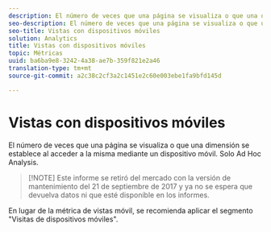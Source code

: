 ```yaml
---
description: El número de veces que una página se visualiza o que una dimensión se establece al acceder a la misma mediante un dispositivo móvil. Solo Ad Hoc Analysis.
seo-description: El número de veces que una página se visualiza o que una dimensión se establece al acceder a la misma mediante un dispositivo móvil. Solo Ad Hoc Analysis.
seo-title: Vistas con dispositivos móviles
solution: Analytics
title: Vistas con dispositivos móviles
topic: Métricas
uuid: ba6ba9e8-3242-4a38-ae7b-359f821e2a46
translation-type: tm+mt
source-git-commit: a2c38c2cf3a2c1451e2c60e003ebe1fa9bfd145d

---
```



# Vistas con dispositivos móviles

El número de veces que una página se visualiza o que una dimensión se establece al acceder a la misma mediante un dispositivo móvil. Solo Ad Hoc Analysis.

> [!NOTE] Este informe se retiró del mercado con la versión de mantenimiento del 21 de septiembre de 2017 y ya no se espera que devuelva datos ni que esté disponible en los informes.

En lugar de la métrica de vistas móvil, se recomienda aplicar el segmento "Visitas de dispositivos móviles".
